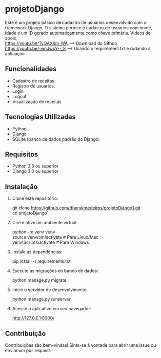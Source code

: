 
# projetoDjango

Este é um projeto básico de cadastro de usuários desenvolvido com o framework Django. O sistema permite o cadastro de usuários com nome, idade e um ID gerado automaticamente como chave primária.
Videos de apoio: <br>
https://youtu.be/TvQAXlbb_WA --> Download do Github <br>
https://youtu.be/-wnJwnY--_8 --> Usando o requirement.txt e rodando a aplicação

## Funcionalidades

- Cadastro de receitas.
- Registro de usuarios.
- Login
- Logout
- Visualização de receitas


## Tecnologias Utilizadas

- Python
- Django
- SQLite (banco de dados padrão do Django)

## Requisitos

- Python 3.8 ou superior
- Django 3.0 ou superior

## Instalação

1. Clone este repositório:
   
   git clone https://github.com/dherykmedeiros/projetoDjango1.git<br>
   cd projetoDjango1
   

2. Crie e ative um ambiente virtual:
   
   python -m venv venv<br>
   source venv/bin/activate   # Para Linux/Mac<br>
   venv\Scripts\activate      # Para Windows
   

3. Instale as dependências:
   
   pip install -r requirements.txt
   

4. Execute as migrações do banco de dados:
   
   python manage.py migrate
   

5. Inicie o servidor de desenvolvimento:
   
   python manage.py runserver
   

6. Acesse o aplicativo em seu navegador:
   
   http://127.0.0.1:8000/
   

## Contribuição

Contribuições são bem-vindas! Sinta-se à vontade para abrir uma issue ou enviar um pull request.

